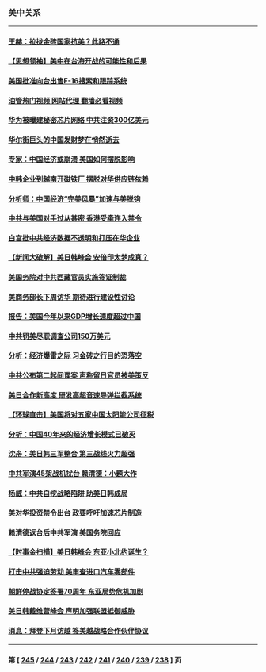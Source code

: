 ### 美中关系
---
#### [王赫：拉拢金砖国家抗美？此路不通](../../pages/nf1412576/n14059944.md?08241645) 
#### [【思想领袖】美中在台海开战的可能性和后果](../../pages/nf1412576/n14045671.md?08241645) 
#### [美国批准向台出售F-16搜索和跟踪系统](../../pages/nf1412576/n14059781.md?08241645) 
#### [油管热门视频 网站代理 翻墙必看视频](http://138.2.39.72:81/youtube.html?epic-marker?08241645)
#### [华为被曝建秘密芯片网络 中共注资300亿美元](../../pages/nf1412576/n14059542.md?08241645) 
#### [华尔街巨头的中国发财梦在悄然逝去](../../pages/nf1412576/n14059247.md?08241645) 
#### [专家：中国经济或崩溃 美国如何摆脱影响](../../pages/nf1412576/n14059150.md?08241645) 
#### [中韩企业到越南开磁铁厂 摆脱对华供应链依赖](../../pages/nf1412576/n14059037.md?08241645) 
#### [分析师：中国经济“完美风暴”加速与美脱钩](../../pages/nf1412576/n14059065.md?08241645) 
#### [中共与美国对手过从甚密 香港受牵连入禁令](../../pages/nf1412576/n14058592.md?08241645) 
#### [白宫批中共经济数据不透明和打压在华企业](../../pages/nf1412576/n14059035.md?08241645) 
#### [【新闻大破解】美日韩峰会 安倍印太梦成真？](../../pages/nf1412576/n14058924.md?08241645) 
#### [美国务院对中共西藏官员实施签证制裁](../../pages/nf1412576/n14058961.md?08241645) 
#### [美商务部长下周访华 期待进行建设性讨论](../../pages/nf1412576/n14058858.md?08241645) 
#### [报告：美国今年以来GDP增长速度超过中国](../../pages/nf1412576/n14058394.md?08241645) 
#### [中共罚美尽职调查公司150万美元](../../pages/nf1412576/n14058343.md?08241645) 
#### [分析：经济爆雷之际 习金砖之行目的恐落空](../../pages/nf1412576/n14058227.md?08241645) 
#### [中共公布第二起间谍案 声称留日官员被美策反](../../pages/nf1412576/n14058134.md?08241645) 
#### [美日合作新高度 研发高超音速导弹拦截系统](../../pages/nf1412576/n14057962.md?08241645) 
#### [【环球直击】美国将对五家中国太阳能公司征税](../../pages/nf1412576/n14057080.md?08241645) 
#### [分析：中国40年来的经济增长模式已破灭](../../pages/nf1412576/n14057952.md?08241645) 
#### [沈舟：美日韩三军整合 第三战线火力超强](../../pages/nf1412576/n14057779.md?08241645) 
#### [中共军演45架战机扰台 赖清德：小题大作](../../pages/nf1412576/n14057440.md?08241645) 
#### [杨威：中共自挖战略陷阱 助美日韩成局](../../pages/nf1412576/n14057265.md?08241645) 
#### [美对华投资禁令出台 政要呼吁加速芯片制造](../../pages/nf1412576/n14054064.md?08241645) 
#### [赖清德返台后中共军演 美国务院回应](../../pages/nf1412576/n14057257.md?08241645) 
#### [【时事金扫描】美日韩峰会 东亚小北约诞生？](../../pages/nf1412576/n14057176.md?08241645) 
#### [打击中共强迫劳动 美审查进口汽车零部件](../../pages/nf1412576/n14057189.md?08241645) 
#### [朝鲜停战协定签署70周年 东亚局势危机加剧](../../pages/nf1412576/n14057002.md?08241645) 
#### [美日韩戴维营峰会 声明加强联盟抵御威胁](../../pages/nf1412576/n14056909.md?08241645) 
#### [消息：拜登下月访越 签美越战略合作伙伴协议](../../pages/nf1412576/n14056913.md?08241645) 

---
#### 第 [ [245](./245.md?08241645) / [244](./244.md?08241645) / [243](./243.md?08241645) / [242](./242.md?08241645) / [241](./241.md?08241645) / [240](./240.md?08241645) / [239](./239.md?08241645) / [238](./238.md?08241645) ] 页
